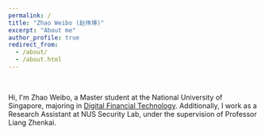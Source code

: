 ```yaml
---
permalink: /
title: "Zhao Weibo (赵伟博)"
excerpt: "About me"
author_profile: true
redirect_from: 
  - /about/
  - /about.html
---
```


​		



Hi, I'm Zhao Weibo, a Master student at the National University of Singapore, majoring in [Digital Financial Technology](https://www.comp.nus.edu.sg/programmes/pg/mdft/). Additionally, I work as a Research Assistant at NUS Security Lab, under the supervision of Professor Liang Zhenkai.


